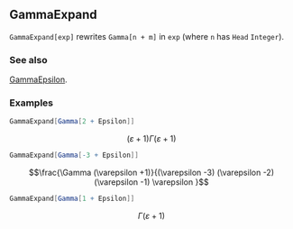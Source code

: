 ## GammaExpand

`GammaExpand[exp]` rewrites `Gamma[n + m]` in `exp` (where `n` has `Head` `Integer`).

### See also

[GammaEpsilon](GammaEpsilon).

### Examples

```mathematica
GammaExpand[Gamma[2 + Epsilon]]
```

$$(\varepsilon +1) \Gamma (\varepsilon +1)$$

```mathematica
GammaExpand[Gamma[-3 + Epsilon]]
```

$$\frac{\Gamma (\varepsilon +1)}{(\varepsilon -3) (\varepsilon -2) (\varepsilon -1) \varepsilon }$$

```mathematica
GammaExpand[Gamma[1 + Epsilon]]
```

$$\Gamma (\varepsilon +1)$$